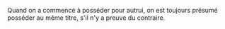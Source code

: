   
 Quand on a commencé à posséder pour autrui, on est toujours présumé posséder au même titre, s'il n'y a preuve du contraire.  

  
